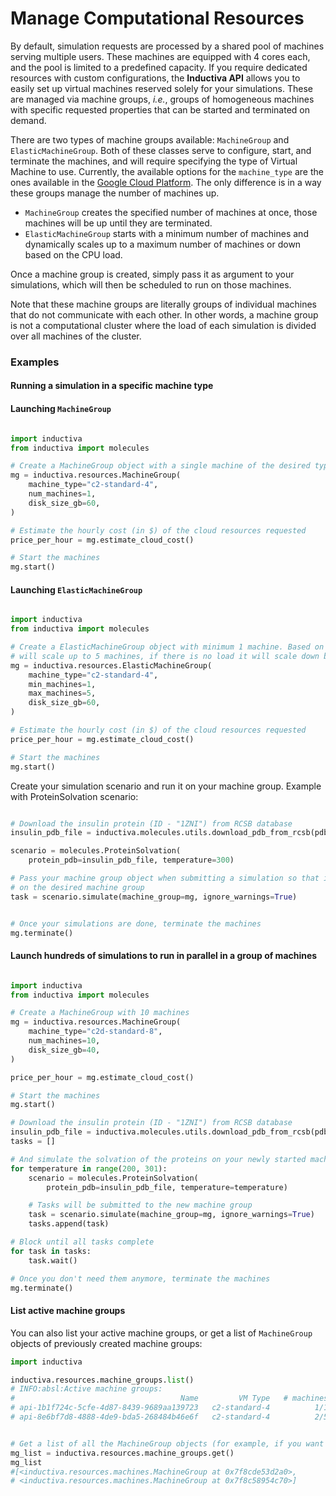 # Manage Computational Resources

By default, simulation requests are processed by a shared pool of machines serving multiple users. These machines are equipped with 4 cores each, and the pool is limited to a predefined capacity. If you require dedicated resources with custom configurations, the **Inductiva API** allows you to easily set up virtual machines reserved solely for your simulations. These are managed via machine groups, *i.e.*, groups of homogeneous machines with specific requested properties that can be started and terminated on demand.

There are two types of machine groups available: `MachineGroup` and `ElasticMachineGroup`. Both of these classes serve to configure, start, and terminate the machines, and will require specifying the type of Virtual Machine to use. Currently, the available options for the `machine_type` are the ones available in the [Google Cloud Platform](https://cloud.google.com/compute/docs/machine-types). The only difference is in a way these groups manage the number of machines up.

- `MachineGroup` creates the specified number of machines at once, those machines will be up until they are terminated.
- `ElasticMachineGroup` starts with a minimum number of machines and dynamically scales up to a maximum number of machines or down based on the CPU load.


Once a machine group is created, simply pass it as argument to your simulations, which will then be scheduled to run on those machines.

Note that these machine groups are literally groups of individual machines that do not communicate with each other. In other words, a machine group is not a computational cluster where the load of each simulation is divided over all machines of the cluster.

### Examples


#### Running a simulation in a specific machine type
#### Launching `MachineGroup`

```python

import inductiva
from inductiva import molecules

# Create a MachineGroup object with a single machine of the desired type
mg = inductiva.resources.MachineGroup(
    machine_type="c2-standard-4",
    num_machines=1,
    disk_size_gb=60,
)

# Estimate the hourly cost (in $) of the cloud resources requested
price_per_hour = mg.estimate_cloud_cost()

# Start the machines
mg.start()
```
#### Launching `ElasticMachineGroup`

```python

import inductiva
from inductiva import molecules

# Create a ElasticMachineGroup object with minimum 1 machine. Based on the CPU load this machine group
# will scale up to 5 machines, if there is no load it will scale down back to 1 machine.
mg = inductiva.resources.ElasticMachineGroup(
    machine_type="c2-standard-4",
    min_machines=1,
    max_machines=5,
    disk_size_gb=60,
)

# Estimate the hourly cost (in $) of the cloud resources requested
price_per_hour = mg.estimate_cloud_cost()

# Start the machines
mg.start()
```

Create your simulation scenario and run it on your machine group. Example with ProteinSolvation scenario:

```python

# Download the insulin protein (ID - "1ZNI") from RCSB database
insulin_pdb_file = inductiva.molecules.utils.download_pdb_from_rcsb(pdb_id="1ZNI")

scenario = molecules.ProteinSolvation(
    protein_pdb=insulin_pdb_file, temperature=300)

# Pass your machine group object when submitting a simulation so that it runs
# on the desired machine group
task = scenario.simulate(machine_group=mg, ignore_warnings=True)


# Once your simulations are done, terminate the machines
mg.terminate()
```

#### Launch hundreds of simulations to run in parallel in a group of machines


```python

import inductiva
from inductiva import molecules

# Create a MachineGroup with 10 machines
mg = inductiva.resources.MachineGroup(
    machine_type="c2d-standard-8",
    num_machines=10,
    disk_size_gb=40,
)

price_per_hour = mg.estimate_cloud_cost()

# Start the machines
mg.start()

# Download the insulin protein (ID - "1ZNI") from RCSB database
insulin_pdb_file = inductiva.molecules.utils.download_pdb_from_rcsb(pdb_id="1ZNI")
tasks = []

# And simulate the solvation of the proteins on your newly started machines
for temperature in range(200, 301):
    scenario = molecules.ProteinSolvation(
        protein_pdb=insulin_pdb_file, temperature=temperature)

    # Tasks will be submitted to the new machine group
    task = scenario.simulate(machine_group=mg, ignore_warnings=True)
    tasks.append(task)

# Block until all tasks complete
for task in tasks:
    task.wait()

# Once you don't need them anymore, terminate the machines
mg.terminate()
```

#### List active machine groups

You can also list your active machine groups, or get a list of `MachineGroup` objects of previously created machine groups:

```python
import inductiva

inductiva.resources.machine_groups.list()
# INFO:absl:Active machine groups:
#                                     Name         VM Type   # machines    Disk Size in GB       Spot         Started at
# api-1b1f724c-5cfe-4d87-8439-9689aa139723   c2-standard-4          1/1                 60      False   13 Sep, 07:38:50
# api-8e6bf7d8-4888-4de9-bda5-268484b46e6f   c2-standard-4          2/5                 60      False   13 Sep, 07:37:49


# Get a list of all the MachineGroup objects (for example, if you want to terminate them all at once)
mg_list = inductiva.resources.machine_groups.get()
mg_list
#[<inductiva.resources.machines.MachineGroup at 0x7f8cde53d2a0>,
# <inductiva.resources.machines.MachineGroup at 0x7f8c58954c70>]
```
